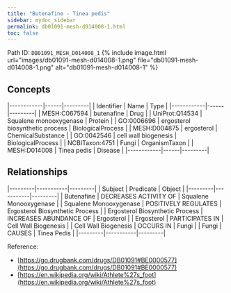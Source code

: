 ```yaml
---
title: "Butenafine - Tinea pedis"
sidebar: mydoc_sidebar
permalink: db01091-mesh-d014008-1.html
toc: false 
---
```



Path ID: `DB01091_MESH_D014008_1`
{% include image.html url="images/db01091-mesh-d014008-1.png" file="db01091-mesh-d014008-1.png" alt="db01091-mesh-d014008-1" %}

## Concepts

|------------|------|---------|
| Identifier | Name | Type    |
|------------|------|---------|
| MESH:C067594 | butenafine | Drug |
| UniProt:Q14534 | Squalene monooxygenase | Protein |
| GO:0006696 | ergosterol biosynthetic process | BiologicalProcess |
| MESH:D004875 | ergosterol | ChemicalSubstance |
| GO:0042546 | cell wall biogenesis | BiologicalProcess |
| NCBITaxon:4751 | Fungi | OrganismTaxon |
| MESH:D014008 | Tinea pedis | Disease |
|------------|------|---------|

## Relationships

|---------|-----------|---------|
| Subject | Predicate | Object  |
|---------|-----------|---------|
| Butenafine | DECREASES ACTIVITY OF | Squalene Monooxygenase |
| Squalene Monooxygenase | POSITIVELY REGULATES | Ergosterol Biosynthetic Process |
| Ergosterol Biosynthetic Process | INCREASES ABUNDANCE OF | Ergosterol |
| Ergosterol | PARTICIPATES IN | Cell Wall Biogenesis |
| Cell Wall Biogenesis | OCCURS IN | Fungi |
| Fungi | CAUSES | Tinea Pedis |
|---------|-----------|---------|

Reference: 
  - [https://go.drugbank.com/drugs/DB01091#BE0000577](https://go.drugbank.com/drugs/DB01091#BE0000577)
  - [https://en.wikipedia.org/wiki/Athlete%27s_foot](https://en.wikipedia.org/wiki/Athlete%27s_foot)
